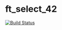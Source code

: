 ft_select_42
======
[![Build Status](https://travis-ci.org/Vallium/21sh.svg?branch=master)](https://travis-ci.org/Vallium/21sh)
